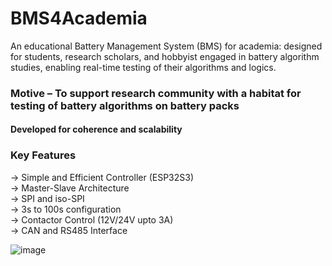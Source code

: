 # BMS4Academia

An educational Battery Management System (BMS) for academia: designed for students, research scholars, and hobbyist engaged in battery algorithm studies, enabling real-time testing of their algorithms and logics.

### Motive – To support research community with a habitat for testing of battery algorithms on battery packs

#### Developed for coherence and scalability 

### Key Features
-> Simple and Efficient Controller (ESP32S3)    
-> Master-Slave Architecture     
-> SPI and iso-SPI       
-> 3s to 100s configuration      
-> Contactor Control (12V/24V upto 3A)       
-> CAN and RS485 Interface

![image](https://github.com/user-attachments/assets/fa9e911e-b131-46e5-954b-f9682564ddad)

